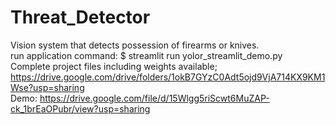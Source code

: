 # Threat_Detector
Vision system that detects possession of firearms or knives.
<br/> run application command: $ streamlit run yolor_streamlit_demo.py
<br/> Complete project files including weights available; https://drive.google.com/drive/folders/1okB7GYzC0Adt5ojd9VjA714KX9KM1Wse?usp=sharing
<br/> Demo: https://drive.google.com/file/d/15Wlgg5riScwt6MuZAP-ck_1brEaOPubr/view?usp=sharing
